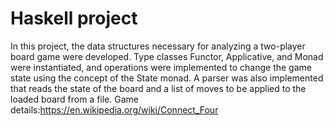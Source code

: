 # Haskell project
In this project, the data structures necessary for analyzing a two-player board game were developed. Type classes Functor, Applicative, and Monad were instantiated, and operations were implemented to change the game state using the concept of the State monad. A parser was also implemented that reads the state of the board and a list of moves to be applied to the loaded board from a file.
Game details:https://en.wikipedia.org/wiki/Connect_Four
